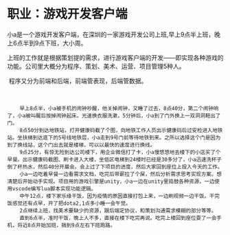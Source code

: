 # 职业：游戏开发客户端

​	小a是一个游戏开发客户端，在深圳的一家游戏开发公司上班,早上9点半上班，晚上6点半到9点下班，大小周。

​	上班的工作就是根据策划提的需求，进行游戏客户端的开发——即实现各种游戏的功能。公司里大概分为程序、策划、美术、运营、项目管理5种人。

​	程序又分为前端和后端，前端管表现，后端管数据。

​	

```
	早上8点半，小a被手机的闹钟吵醒，他关掉闹钟，又睡了过去，8点40分，第二个闹钟响了，小a被叫醒后按掉闹钟起床。光速换衣服洗漱，5分钟后，小a到了门外换上一双洞洞鞋出了门。
	8点50分到达地铁站，打开健康码截了个图，向地铁工作人员出示健康码后过安检进入地铁站。坐扶梯到达底下的5号线地铁层，小a走到9号门前等待地铁到来。之所以选择这个门是因为到了换线站，这个门出去就是楼梯，可以以最快的速度进行换线。
	9点25分，有惊无险到达公司楼下，用企业微信打了卡，小a慢悠悠地去楼下的小店买了个早餐。出示健康码截图、刷卡进入大楼，坐低区电梯到24楼时已经是30多分了，小a迅速洗杯子倒了杯热水，然后40分开晨会。会上过了下项目的进度，然后大家回到座位上投入今天的工作。
	小a一边吃着早餐一边看需求文档，吃完后带薪拉了个屎，然后分析需求思考实现方案。想清楚后开始动手实现。项目用的游戏引擎是unity，小a一边在unity里捣鼓各种资源，一边使用vscode编写lua脚本实现功能逻辑。
	中午12点，楼下家乐缘干饭，因为疫情的原因直接打包上来，一边刷视频一边干饭。干完饭感觉还有点早，开了把dota2,1点多小睡一会午觉。
	2点继续上班，找美术要缺少的资源，跟后端定协议，和策划沟通需求模糊的部分等等。
	直到6点半，准时干饭，晚上人不多，直接在楼下吃完再说。吃完上楼回到座位耍了一会手机，将近8点开始加班，搞到9点左右下班跑路。
```

